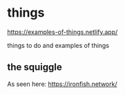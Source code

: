 # things
https://examples-of-things.netlify.app/

things to do and examples of things

## the squiggle
As seen here: https://ironfish.network/

